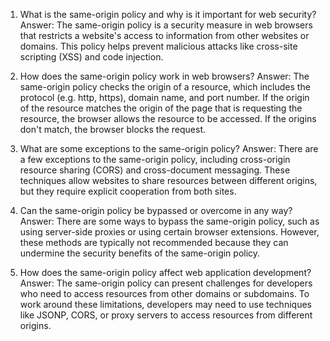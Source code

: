 1. What is the same-origin policy and why is it important for web security?
Answer: The same-origin policy is a security measure in web browsers that restricts a website's access to information from other websites or domains. This policy helps prevent malicious attacks like cross-site scripting (XSS) and code injection.

2. How does the same-origin policy work in web browsers?
Answer: The same-origin policy checks the origin of a resource, which includes the protocol (e.g. http, https), domain name, and port number. If the origin of the resource matches the origin of the page that is requesting the resource, the browser allows the resource to be accessed. If the origins don't match, the browser blocks the request.

3. What are some exceptions to the same-origin policy?
Answer: There are a few exceptions to the same-origin policy, including cross-origin resource sharing (CORS) and cross-document messaging. These techniques allow websites to share resources between different origins, but they require explicit cooperation from both sites.

4. Can the same-origin policy be bypassed or overcome in any way?
Answer: There are some ways to bypass the same-origin policy, such as using server-side proxies or using certain browser extensions. However, these methods are typically not recommended because they can undermine the security benefits of the same-origin policy.

5. How does the same-origin policy affect web application development?
Answer: The same-origin policy can present challenges for developers who need to access resources from other domains or subdomains. To work around these limitations, developers may need to use techniques like JSONP, CORS, or proxy servers to access resources from different origins.